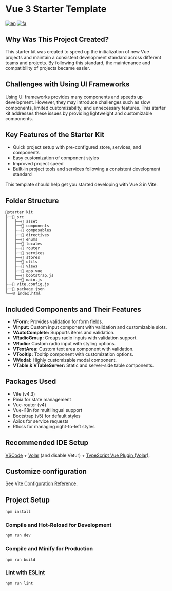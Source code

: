 # Vue 3 Starter Template

[![en](https://img.shields.io/badge/lang-en-red.svg)](https://github.com/eghamat24/vue3-starter-template/blob/main/README.md)
[![fa](https://img.shields.io/badge/lang-fa-red.svg)](https://github.com/eghamat24/vue3-starter-template/blob/main/README.fa.md)

## **Why Was This Project Created?**

This starter kit was created to speed up the initialization of new Vue projects and maintain a consistent development standard across different teams and projects. By following this standard, the maintenance and compatibility of projects became easier.

## **Challenges with Using UI Frameworks**

Using UI frameworks provides many components and speeds up development. However, they may introduce challenges such as slow components, limited customizability, and unnecessary features. This starter kit addresses these issues by providing lightweight and customizable components.

## **Key Features of the Starter Kit**

- Quick project setup with pre-configured store, services, and components
- Easy customization of component styles
- Improved project speed
- Built-in project tools and services following a consistent development standard

This template should help get you started developing with Vue 3 in Vite.

## **Folder Structure**

`📂starter kit`  
`├──📂 src`  
`│   ├──📂 asset`  
`│   ├──📂 components`  
`│   ├──📂 composables`  
`│   ├──📂 directives`  
`│   ├──📂 enums`  
`│   ├──📂 locales`   
`│   ├──📂 router`  
`│   ├──📂 services`   
`│   ├──📂 stores`  
`│   ├──📂 utils`  
`│   ├──📂 views`  
`│   ├──📄 app.vue`  
`│   ├──📄 bootstrap.js`  
`│   └──📄 main.js`  
`├──📄 vite.config.js`  
`├──📄 package.json`  
`└──🌐 index.html`



## **Included Components and Their Features**

- **VForm:** Provides validation for form fields.
- **VInput:** Custom input component with validation and customizable slots.
- **VAutoComplete:** Supports items and validation.
- **VRadioGroup:** Groups radio inputs with validation support.
- **VRadio:** Custom radio input with styling options.
- **VTextArea:** Custom text area component with validation.
- **VTooltip:** Tooltip component with customization options.
- **VModal:** Highly customizable modal component.
- **VTable & VTableServer:** Static and server-side table components.

## **Packages Used**

- Vite (v4.3)
- Pinia for state management
- Vue-router (v4)
- Vue-i18n for multilingual support
- Bootstrap (v5) for default styles
- Axios for service requests
- Rtlcss for managing right-to-left styles

## Recommended IDE Setup

[VSCode](https://code.visualstudio.com/) + [Volar](https://marketplace.visualstudio.com/items?itemName=Vue.volar) (and disable Vetur) + [TypeScript Vue Plugin (Volar)](https://marketplace.visualstudio.com/items?itemName=Vue.vscode-typescript-vue-plugin).

## Customize configuration

See [Vite Configuration Reference](https://vitejs.dev/config/).

## Project Setup

```sh
npm install
```

### Compile and Hot-Reload for Development

```sh
npm run dev
```

### Compile and Minify for Production

```sh
npm run build
```

### Lint with [ESLint](https://eslint.org/)

```sh
npm run lint
```
